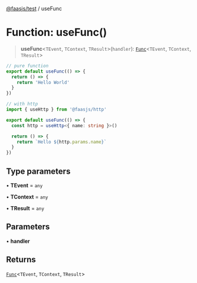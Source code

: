[@faasjs/test](../README.md) / useFunc

# Function: useFunc()

> **useFunc**\<`TEvent`, `TContext`, `TResult`\>(`handler`): [`Func`](../classes/Func.md)\<`TEvent`, `TContext`, `TResult`\>

```ts
// pure function
export default useFunc(() => {
  return () => {
    return 'Hello World'
  }
})

// with http
import { useHttp } from '@faasjs/http'

export default useFunc(() => {
  const http = useHttp<{ name: string }>()

  return () => {
    return `Hello ${http.params.name}`
  }
})
```

## Type parameters

• **TEvent** = `any`

• **TContext** = `any`

• **TResult** = `any`

## Parameters

• **handler**

## Returns

[`Func`](../classes/Func.md)\<`TEvent`, `TContext`, `TResult`\>
